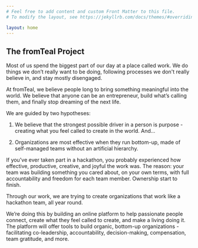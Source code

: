 ```yaml
---
# Feel free to add content and custom Front Matter to this file.
# To modify the layout, see https://jekyllrb.com/docs/themes/#overriding-theme-defaults

layout: home
---
```


## The fromTeal Project

Most of us spend the biggest part of our day at a place called work. We do things we don’t really want to be doing, following processes we don't really believe in, and stay mostly disengaged.

At fromTeal, we believe people long to bring something meaningful into the world. We believe that anyone can be an entrepreneur, build what’s calling them, and finally stop dreaming of the next life.

We are guided by two hypotheses:

1. We believe that the strongest possible driver in a person is purpose - creating what you feel called to create in the world. And...

2. Organizations are most effective when they run bottom-up, made of self-managed teams without an artificial hierarchy. 

If you've ever taken part in a hackathon, you probably experienced how effective, productive, creative, and joyful the work was. The reason: your team was building something you cared about, on your own terms, with full accountability and freedom for each team member. Ownership start to finish. 

Through our work, we are trying to create organizations that work like a hackathon team, all year round.

We’re doing this by building an online platform to help passionate people connect, create what they feel called to create, and make a living doing it. The platform will offer tools to build organic, bottom-up organizations - facilitating co-leadership, accountability, decision-making, compensation, team gratitude, and more.


